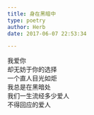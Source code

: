 ```yaml
---  
title: 身在黑暗中  
type: poetry  
author: Herb  
date: 2017-06-07 22:53:34  

---  
```

我爱你  
却无妨于你的选择  
一个直人目光如炬  
我总是在黑暗处    
我们一生流经多少爱人  
不得回应的爱人